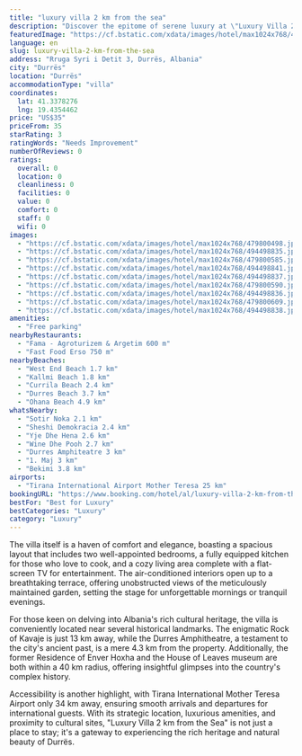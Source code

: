 ```yaml
---
title: "luxury villa 2 km from the sea"
description: "Discover the epitome of serene luxury at \"Luxury Villa 2 km from the Sea,\" a distinguished retreat situated in the vibrant city of Durrës."
featuredImage: "https://cf.bstatic.com/xdata/images/hotel/max1024x768/479800498.jpg?k=8d5a4e10052d94df8a40de1302eb92c5b7c0f079cdd8519f0da08bdd46860570&o=&hp=1"
language: en
slug: luxury-villa-2-km-from-the-sea
address: "Rruga Syri i Detit 3, Durrës, Albania"
city: "Durrës"
location: "Durrës"
accommodationType: "villa"
coordinates:
  lat: 41.3378276
  lng: 19.4354462
price: "US$35"
priceFrom: 35
starRating: 3
ratingWords: "Needs Improvement"
numberOfReviews: 0
ratings:
  overall: 0
  location: 0
  cleanliness: 0
  facilities: 0
  value: 0
  comfort: 0
  staff: 0
  wifi: 0
images:
  - "https://cf.bstatic.com/xdata/images/hotel/max1024x768/479800498.jpg?k=8d5a4e10052d94df8a40de1302eb92c5b7c0f079cdd8519f0da08bdd46860570&o=&hp=1"
  - "https://cf.bstatic.com/xdata/images/hotel/max1024x768/494498835.jpg?k=719c23de7737b22e27e3649fe77618ad69a43076c817f758b8a0fa509430dab7&o=&hp=1"
  - "https://cf.bstatic.com/xdata/images/hotel/max1024x768/479800585.jpg?k=4959c1fc3e1668a0b6390117ee6c80d902f9bd3932d050b1b9a7048724a242f8&o=&hp=1"
  - "https://cf.bstatic.com/xdata/images/hotel/max1024x768/494498841.jpg?k=547e51fd705c4c52023d109048d58375348b88f29e381723746acd9f0e91a29f&o=&hp=1"
  - "https://cf.bstatic.com/xdata/images/hotel/max1024x768/494498837.jpg?k=fabb15a9fa21680479c3c24f93aec9151401d040d59301996dc9af6c0b9127b7&o=&hp=1"
  - "https://cf.bstatic.com/xdata/images/hotel/max1024x768/479800590.jpg?k=133fd4490b3e917adf5f55835f9327510c7a20dec3eb113fd50cd375fe936641&o=&hp=1"
  - "https://cf.bstatic.com/xdata/images/hotel/max1024x768/494498836.jpg?k=e43e3258e1c8d13cc5f1d8feb6c77985e46fded44a3ba4a4d0382fbd4fb2185c&o=&hp=1"
  - "https://cf.bstatic.com/xdata/images/hotel/max1024x768/479800609.jpg?k=9305c0584b3f0db00b726f35b2133321d7c514097f74002480eb9fd271c885d4&o=&hp=1"
  - "https://cf.bstatic.com/xdata/images/hotel/max1024x768/494498838.jpg?k=82def299ec650b5b49b45ec286e386d0a29ca5171b8ff80052b21427e3049fbd&o=&hp=1"
amenities:
  - "Free parking"
nearbyRestaurants:
  - "Fama - Agroturizem & Argetim 600 m"
  - "Fast Food Erso 750 m"
nearbyBeaches:
  - "West End Beach 1.7 km"
  - "Kallmi Beach 1.8 km"
  - "Currila Beach 2.4 km"
  - "Durres Beach 3.7 km"
  - "Ohana Beach 4.9 km"
whatsNearby:
  - "Sotir Noka 2.1 km"
  - "Sheshi Demokracia 2.4 km"
  - "Yje Dhe Hena 2.6 km"
  - "Wine Dhe Pooh 2.7 km"
  - "Durres Amphiteatre 3 km"
  - "1. Maj 3 km"
  - "Bekimi 3.8 km"
airports:
  - "Tirana International Airport Mother Teresa 25 km"
bookingURL: "https://www.booking.com/hotel/al/luxury-villa-2-km-from-the-sea.en-gb.html?aid=8035640"
bestFor: "Best for Luxury"
bestCategories: "Luxury"
category: "Luxury"
---
```


The villa itself is a haven of comfort and elegance, boasting a spacious layout that includes two well-appointed bedrooms, a fully equipped kitchen for those who love to cook, and a cozy living area complete with a flat-screen TV for entertainment. The air-conditioned interiors open up to a breathtaking terrace, offering unobstructed views of the meticulously maintained garden, setting the stage for unforgettable mornings or tranquil evenings.

For those keen on delving into Albania's rich cultural heritage, the villa is conveniently located near several historical landmarks. The enigmatic Rock of Kavaje is just 13 km away, while the Durres Amphitheatre, a testament to the city's ancient past, is a mere 4.3 km from the property. Additionally, the former Residence of Enver Hoxha and the House of Leaves museum are both within a 40 km radius, offering insightful glimpses into the country's complex history.

Accessibility is another highlight, with Tirana International Mother Teresa Airport only 34 km away, ensuring smooth arrivals and departures for international guests. With its strategic location, luxurious amenities, and proximity to cultural sites, "Luxury Villa 2 km from the Sea" is not just a place to stay; it's a gateway to experiencing the rich heritage and natural beauty of Durrës.